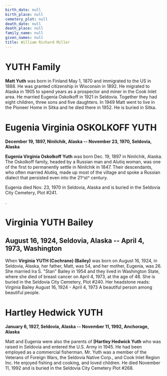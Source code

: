 ```yaml
---
birth_date: null
birth_place: null
cemetery_plot: null
death_date: null
death_place: null
family_name: null
given_names: null
title: William Richard Miller
---
```


# YUTH Family

**Matt Yuth** was born in Finland May 1, 1870 and
immigrated to the US in 1888. He was granted citizenship in Wisconsin in
1892. He migrated to Alaska in 1905 to spend years as a prospector and
miner in the Cook Inlet area. He married Eugenia Oskolkoff in 1921 in
Seldovia. Together they had eight children, three sons and five
daughters. In 1949 Matt went to live in the Pioneer Home in Sitka and he
died there in 1952. He is buried in Sitka.

# Eugenia Virginia OSKOLKOFF YUTH

**December 19, 1897, Ninilchik, Alaska -- November 23, 1970, Seldovia,
Alaska**

**Eugenia Virginia Oskolkoff Yuth** was born
Dec. 19, 1897 in Ninilchik, Alaska. The Oskolkoff family, headed by a
Russian man and Alutiq woman, was one of the first to permanently settle
in Ninilchik in 1847. Their descendants, who often married Alutiiq, made
up most of the village and spoke a Russian dialect that persisted even
into the 21^st^ century.

Eugenia died Nov. 23, 1970 in Seldovia, Alaska and is buried in the
Seldovia City Cemetery, Plot \#241.

.

# Virginia YUTH Bailey

## August 16, 1924, Seldovia, Alaska -- April 4, 1973, Washington

When **Virginia YUTH (Cochrane) (Bailey)** was born on
August 16, 1924, in Seldovia, Alaska, her father, Matt, was 54, and her
mother, Eugenia, was 26. She married Ira S. "Stan" Bailey in 1954 and
they lived in Washington State, where she died of breast cancer on April
4, 1973, at the age of 48. She is buried in the Seldovia City Cemetery,
Plot \#240. Her headstone reads: Virginia Bailey August 16, 1924 - April
4, 1973 A beautiful person among beautiful people.

# Hartley Hedwick YUTH

**January 6, 1927, Seldovia, Alaska -- November 11, 1992, Anchorage,
Alaska**

Matt and Eugenia were also the parents of **[Hartley Hedwick
Yuth** who was raised in Seldovia and entered the U.S. Army
in 1945. He had been employed as a commercial fisherman. Mr. Yuth was a
member of the Veterans of Foreign Wars, the Seldovia Native Corp., and
Cook Inlet Region Inc. He enjoyed fishing and cooking, and loved
children. He died November 11, 1992 and is buried in the Seldovia City
Cemetery Plot \#268.
